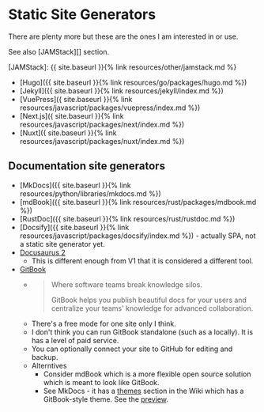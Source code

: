 # Static Site Generators

There are plenty more but these are the ones I am interested in or use.

See also [JAMStack][] section.

[JAMStack]: {{ site.baseurl }}{% link resources/other/jamstack.md %}

- [Hugo]({{ site.baseurl }}{% link resources/go/packages/hugo.md %})
- [Jekyll]({{ site.baseurl }}{% link resources/jekyll/index.md %})
- [VuePress]({ site.baseurl }}{% link resources/javascript/packages/vuepress/index.md %})
- [Next.js]({ site.baseurl }}{% link resources/javascript/packages/next/index.md %})
- [Nuxt]({ site.baseurl }}{% link resources/javascript/packages/nuxt/index.md %})


## Documentation site generators

- [MkDocs]({{ site.baseurl }}{% link resources/python/libraries/mkdocs.md %})
- [mdBook]({{ site.baseurl }}{% link resources/rust/packages/mdbook.md %})
- [RustDoc]({{ site.baseurl }}{% link resources/rust/rustdoc.md %})
- [Docsify]({{ site.baseurl }}{% link resources/javascript/packages/docsify/index.md %}) - actually SPA, not a static site generator yet.
- [Docusaurus 2](https://docusaurus.io/)
    - This is different enough from V1 that it is considered a different tool.
- [GitBook](https://www.gitbook.com/)
    - > Where software teams break knowledge silos.
      >
      > GitBook helps you publish beautiful docs for your users and centralize your teams' knowledge for advanced collaboration. 
    - There's a free mode for one site only I think.
    - I don't think you can run GitBook standalone (such as a locally). It is has a level of paid service.
    - You can optionally connect your site to GitHub for editing and backup.
    - Alterntives
      - Consider mdBook which is a more flexible open source solution which is meant to look like GitBook.
      - See MkDocs - it has a [themes](https://github.com/mkdocs/mkdocs/wiki/MkDocs-Themes) section in the Wiki which has a GitBook-style theme. See the [preview](https://lramage.gitlab.io/mkdocs-gitbook-theme/).
